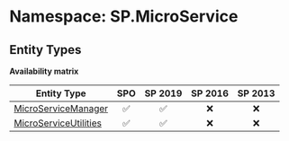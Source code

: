 # Namespace: SP.MicroService

## Entity Types

**Availability matrix**

Entity Type | SPO | SP 2019 | SP 2016 | SP 2013
----------|:---:|:-------:|:-------:|:-------:
[MicroServiceManager](./EntityTypes/MicroServiceManager.md) | ✅ | ✅ | ❌ | ❌
[MicroServiceUtilities](./EntityTypes/MicroServiceUtilities.md) | ✅ | ✅ | ❌ | ❌